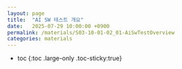 ```yaml
---
layout: page
title:  "AI SW 테스트 개요"
date:   2025-07-29 10:00:00 +0900
permalink: /materials/S03-10-01-02_01-AiSwTestOverview
categories: materials
---
```

* toc
{:toc .large-only .toc-sticky:true}

